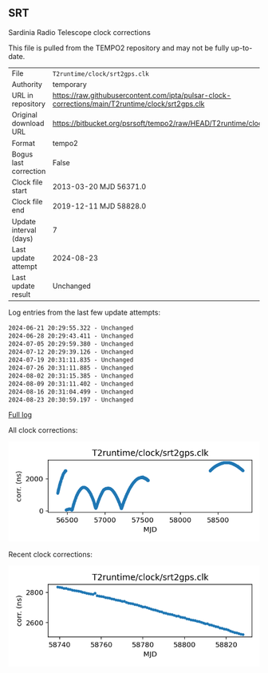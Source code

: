 
## SRT

Sardinia Radio Telescope clock corrections

This file is pulled from the TEMPO2 repository and may not be fully
up-to-date.

|     |     |
|:--- |:--- |
| File | `T2runtime/clock/srt2gps.clk` |
| Authority | temporary |
| URL in repository | <https://raw.githubusercontent.com/ipta/pulsar-clock-corrections/main/T2runtime/clock/srt2gps.clk> |
| Original download URL | <https://bitbucket.org/psrsoft/tempo2/raw/HEAD/T2runtime/clock/srt2gps.clk> |
| Format | tempo2 |
| Bogus last correction | False |
| Clock file start | 2013-03-20 MJD 56371.0 |
| Clock file end | 2019-12-11 MJD 58828.0 |
| Update interval (days) | 7 |
| Last update attempt | 2024-08-23 |
| Last update result | Unchanged |

Log entries from the last few update attempts:
```
2024-06-21 20:29:55.322 - Unchanged
2024-06-28 20:29:43.411 - Unchanged
2024-07-05 20:29:59.380 - Unchanged
2024-07-12 20:29:39.126 - Unchanged
2024-07-19 20:31:11.835 - Unchanged
2024-07-26 20:31:11.885 - Unchanged
2024-08-02 20:31:15.385 - Unchanged
2024-08-09 20:31:11.402 - Unchanged
2024-08-16 20:31:04.499 - Unchanged
2024-08-23 20:30:59.197 - Unchanged
```
[Full log](https://raw.githubusercontent.com/ipta/pulsar-clock-corrections/main/log/T2runtime/clock/srt2gps.clk.log)


All clock corrections:

![plot of all clock corrections](srt2gps.clk.png "All corrections")

Recent clock corrections:

![plot of recent clock corrections](srt2gps.clk.short.png "Recent corrections")

